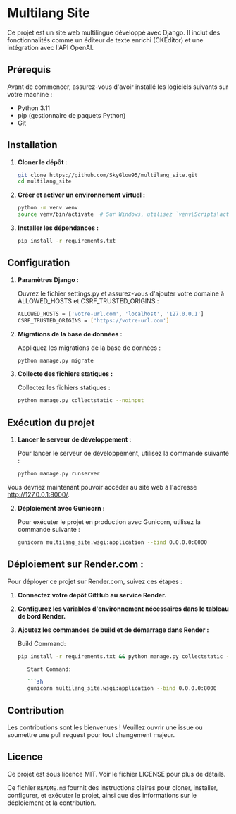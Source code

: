 # Multilang Site

Ce projet est un site web multilingue développé avec Django. Il inclut des fonctionnalités comme un éditeur de texte enrichi (CKEditor) et une intégration avec l'API OpenAI.

## Prérequis

Avant de commencer, assurez-vous d'avoir installé les logiciels suivants sur votre machine :

- Python 3.11
- pip (gestionnaire de paquets Python)
- Git

## Installation

1. **Cloner le dépôt :**

   ```sh
   git clone https://github.com/SkyGlow95/multilang_site.git
   cd multilang_site
   
2. **Créer et activer un environnement virtuel :**

   ```sh
   python -m venv venv
   source venv/bin/activate  # Sur Windows, utilisez `venv\Scripts\activate`

3. **Installer les dépendances :**

   ```sh
   pip install -r requirements.txt

## Configuration

1. **Paramètres Django :**

   Ouvrez le fichier settings.py et assurez-vous d'ajouter votre domaine à ALLOWED_HOSTS et CSRF_TRUSTED_ORIGINS :

   ```sh
   ALLOWED_HOSTS = ['votre-url.com', 'localhost', '127.0.0.1']
   CSRF_TRUSTED_ORIGINS = ['https://votre-url.com']

2. **Migrations de la base de données :**

   Appliquez les migrations de la base de données :

   ```sh
   python manage.py migrate

3. **Collecte des fichiers statiques :**

   Collectez les fichiers statiques :

   ```sh
   python manage.py collectstatic --noinput

## Exécution du projet

1. **Lancer le serveur de développement :**

   Pour lancer le serveur de développement, utilisez la commande suivante :

   ```sh
   python manage.py runserver

Vous devriez maintenant pouvoir accéder au site web à l'adresse http://127.0.0.1:8000/.

2. **Déploiement avec Gunicorn :**

   Pour exécuter le projet en production avec Gunicorn, utilisez la commande suivante :

   ```sh
   gunicorn multilang_site.wsgi:application --bind 0.0.0.0:8000

## Déploiement sur Render.com :

Pour déployer ce projet sur Render.com, suivez ces étapes :

1. **Connectez votre dépôt GitHub au service Render.**

2. **Configurez les variables d'environnement nécessaires dans le tableau de bord Render.**

3. **Ajoutez les commandes de build et de démarrage dans Render :**

   Build Command:
   
   ```sh   
   pip install -r requirements.txt && python manage.py collectstatic --noinput && python manage.py migrate
   
      Start Command:

      ```sh
      gunicorn multilang_site.wsgi:application --bind 0.0.0.0:8000


## Contribution

Les contributions sont les bienvenues ! Veuillez ouvrir une issue ou soumettre une pull request pour tout changement majeur.

## Licence

Ce projet est sous licence MIT. Voir le fichier LICENSE pour plus de détails.

Ce fichier `README.md` fournit des instructions claires pour cloner, installer, configurer, et exécuter le projet, ainsi que des informations sur le déploiement et la contribution.
